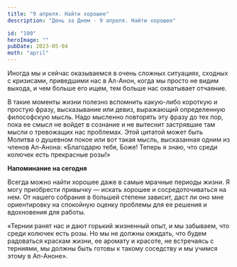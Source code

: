 ```yaml
---
title: "9 апреля. Найти хорошее"
description: "День за Днем - 9 апреля. Найти хорошее"

id: "100"
heroImage: ""
pubDate: 2023-05-04
moth: "april"
---
```


Иногда мы и сейчас оказываемся в очень сложных ситуациях, сходных с кризисами,
приведшими нас в Ал-Анон, когда мы просто не видим выхода, и чем больше его
ищем, тем больше нас охватывает отчаяние.

В такие моменты жизни полезно вспомнить какую-либо короткую и простую фразу,
высказывание или девиз, выражающий определенную философскую мысль. Надо
мысленно повторять эту фразу до тех пор, пока ее смысл не войдет в сознание и
не вытеснит застрявшие там мысли о тревожащих нас проблемах. Этой цитатой
может быть Молитва о душевном покое или вот такая мысль, высказанная одним из
членов Ал-Анона: «Благодарю тебя, Боже! Теперь я знаю, что среди колючек есть
прекрасные розы!»

**Напоминание на сегодня**

Всегда можно найти хорошее даже в самые мрачные периоды жизни. Я могу
приобрести привычку — искать хорошее и сосредоточиваться на нем. От нашего
собрания в большей степени зависит, даст ли оно мне ориентировку на спокойную
оценку проблемы для ее решения и вдохновения для работы.

«Тернии ранят нас и дают горький жизненный опыт, и мы забываем, что среди
колючек есть розы. Но мы не должны ожидать, что будем радоваться краскам
жизни, ее аромату и красоте, не встречаясь с терниями, мы должны быть готовы к
такому соседству и мы учимся этому в Ап-Аноне».
